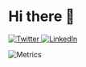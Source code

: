 # Hi there 👋

<div align="left">
  <a href="https://twitter.com/cedricclyburn">
    <img
      src="https://img.shields.io/badge/-@cedricclyburn-1ca0f1?style=flat-square&labelColor=1ca0f1&logo=twitter&logoColor=white&link=https://twitter.com/cedricclyburn"
      alt="Twitter"
    />
  </a>
  <a href="https://www.linkedin.com/in/cedricclyburn/">
    <img
      src="https://img.shields.io/badge/-cedricclyburn-blue?style=flat-square&logo=Linkedin&logoColor=white&link=https://www.linkedin.com/in/cedricclyburn/"
      alt="LinkedIn"
    />
  </a>

![Metrics](https://metrics.lecoq.io/cedricclyburn?template=classic&base.community=0&base.repositories=0&base.metadata=0&tweets=1&posts=1&base.indepth=false&base.hireable=false&tweets.user=cedricclyburn&tweets.attachments=false&tweets.limit=3&posts.source=dev.to&posts.user=cedricclyburn&posts.descriptions=false&posts.covers=false&posts.limit=1&config.timezone=America%2FNew_York)
